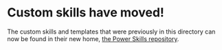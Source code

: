 # Custom skills have moved!

The custom skills and templates that were previously in this directory can now be found in their new home,
[the Power Skills repository](https://github.com/Azure-Samples/azure-search-power-skills).